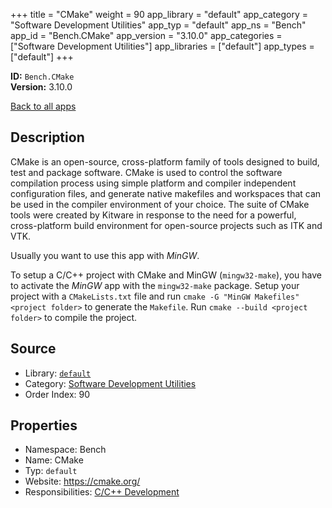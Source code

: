 ﻿+++
title = "CMake"
weight = 90
app_library = "default"
app_category = "Software Development Utilities"
app_typ = "default"
app_ns = "Bench"
app_id = "Bench.CMake"
app_version = "3.10.0"
app_categories = ["Software Development Utilities"]
app_libraries = ["default"]
app_types = ["default"]
+++

**ID:** `Bench.CMake`  
**Version:** 3.10.0  
<!--more-->

[Back to all apps](/apps/)

## Description
CMake is an open-source, cross-platform family of tools designed to build,
test and package software. CMake is used to control the software compilation process
using simple platform and compiler independent configuration files, and generate native
makefiles and workspaces that can be used in the compiler environment of your choice.
The suite of CMake tools were created by Kitware in response to the need for a powerful,
cross-platform build environment for open-source projects such as ITK and VTK.

Usually you want to use this app with _MinGW_.

To setup a C/C++ project with CMake and MinGW (`mingw32-make`), you have to activate the _MinGW_ app with the `mingw32-make` package.
Setup your project with a `CMakeLists.txt` file and run `cmake -G "MinGW Makefiles" <project folder>` to generate the `Makefile`. Run `cmake --build <project folder>` to compile the project.

## Source

* Library: [`default`](/app_libraries/default)
* Category: [Software Development Utilities](/app_categories/software-development-utilities)
* Order Index: 90

## Properties

* Namespace: Bench
* Name: CMake
* Typ: `default`
* Website: <https://cmake.org/>
* Responsibilities: [C/C++ Development](/apps/Bench.Group.CppDevelopment)

